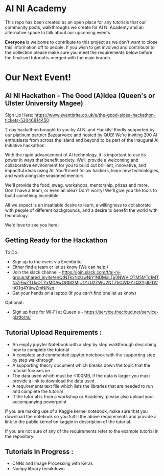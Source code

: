 # AI NI Academy
This repo has been created as an open place for any tutorials that our community posts, walkthroughs we create for AI NI Academy and an alternative space to talk about our upcoming events. 

**Everyone** is welcome to contribute to this project as we don't want to close this information off to people. If you wish to get involved and contribute to the collection please make sure you meet the requirements below before the finalised tutorial is merged with the main branch. 

# Our Next Event!

## AI NI Hackathon - The Good (A)Idea (Queen's or Ulster University Magee) 
Sign Up Here: https://www.eventbrite.co.uk/e/the-good-aidea-hackathon-tickets-53046814450

2 day hackathon brought to you by AI NI and Hackily! Kindly supported by our platinum partner Bazaarvoice and hosted by QUB! We’re inviting 200 AI enthusiasts from across the island and beyond to be part of the inaugural AI Initiative hackathon.

With the rapid advancement of AI technology, it is important to use its power in ways that benefit society. We’ll provide a welcoming and collaborative environment for you to build out brilliant, innovative, and impactful ideas using AI. You’ll meet fellow hackers, learn new technologies, and work alongside seasoned mentors.

We'll provide the food, swag, workshops, mentorship, prizes and more. Don't have a team, or even an idea? Don't worry! We'll give you the tools to build something incredible.

All we expect is an insatiable desire to learn, a willingness to collaborate with people of different backgrounds, and a desire to benefit the world with technology.

We'd love to see you here!

## Getting Ready for the Hackathon

To Do : 
- Sign up to the event via Eventbrite
- Either find a team or let us know (We can help!)
- Join the slack channel - https://join.slack.com/t/ai-ni-group/shared_invite/enQtNTkxNzUwNjY1NDMxLTg0NWViOTM5MTc1MTNiZjEwZTUxOTYxMDAwOGM2MjU1YzU2ZWU2NTZhOWIzYzQ3YjdlZDVhOTg4YjkwZmNjNzg
- Get your hands on a laptop (If you can't find one let us know)

Optional :
- Sign up here for Wi-Fi at Queen's - https://service.thecloud.net/service-platform/

## Tutorial Upload Requirements :
- An empty jupyter Notebook with a step by step walkthrough describing how to complete the tutorial
- A complete and commented jupyter notebook with the supporting step by step walkthrough
- A supporting theory document which breaks down the topic that the tutorial focuses on
- The data used which must be <100MB, if the data is larger you must provide a link to download the data used
- A requirements text file which lists the libraries that are needed to run and complete the tutorial 
- If the tutorial is from a workshop or Academy, please also upload your accompanying powerpoint

If you are making use of a Kaggle kernel notebook, make sure that you download the notebook so you fulfill the above requirements and provide a link to the public kernel on kaggle in description of the tutorial. 

If you are not sure of any of the requirements refer to the example tutorial in the repository. 

## Tutorials In Progress : 
- CNNs and Image Processing with Keras
- Numpy library breakdown

